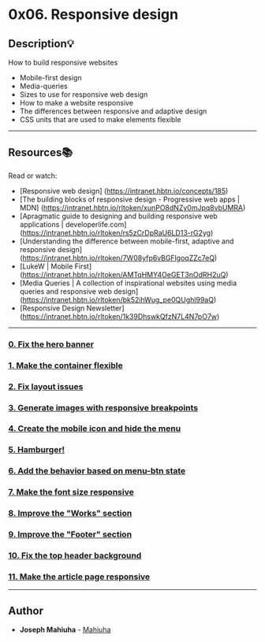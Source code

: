 # 0x06. Responsive design

## Description:bulb:
How to build responsive websites

* Mobile-first design
* Media-queries
* Sizes to use for responsive web design
* How to make a website responsive
* The differences between responsive and adaptive design
* CSS units that are used to make elements flexible

---

## Resources:books:
Read or watch:
* [Responsive web design] (https://intranet.hbtn.io/concepts/185)
* [The building blocks of responsive design - Progressive web apps | MDN] (https://intranet.hbtn.io/rltoken/xunPO8dNZy0mJpq8vbUMRA)
* [Apragmatic guide to designing and building responsive web applications | developerlife.com] (https://intranet.hbtn.io/rltoken/rs5zCrDpRaU6LD13-rG2yg)
* [Understanding the difference between mobile-first, adaptive and responsive design] (https://intranet.hbtn.io/rltoken/7W08yfp6vBGFlgoqZZc7eQ)
* [LukeW | Mobile First] (https://intranet.hbtn.io/rltoken/AMTqHMY4OeGET3nOdRH2uQ)
* [Media Queries | A collection of inspirational websites using media queries and responsive web design] (https://intranet.hbtn.io/rltoken/bk52ihWug_pe0QUghl99aQ)
* [Responsive Design Newsletter] (https://intranet.hbtn.io/rltoken/1k39DhswkQfzN7L4N7pO7w)

---

### [0. Fix the hero banner](./01-styles.css)

### [1. Make the container flexible](./02-styles.css)

### [2. Fix layout issues](./02-1-styles.css)

### [3. Generate images with responsive breakpoints](./03-index.html)

### [4. Create the mobile icon and hide the menu](./04-index.html)

### [5. Hamburger!](./05-index.html)

### [6. Add the behavior based on menu-btn state](./06-index.html)

### [7. Make the font size responsive](./07-index.html)

### [8. Improve the "Works" section](./08-index.html)

### [9. Improve the "Footer" section](./09-index.html)

### [10. Fix the top header background](./10-index.html)

### [11. Make the article page responsive](./100-article.html)

---

## Author
* **Joseph Mahiuha** - [Mahiuha](https://github.com/Mahiuha)

